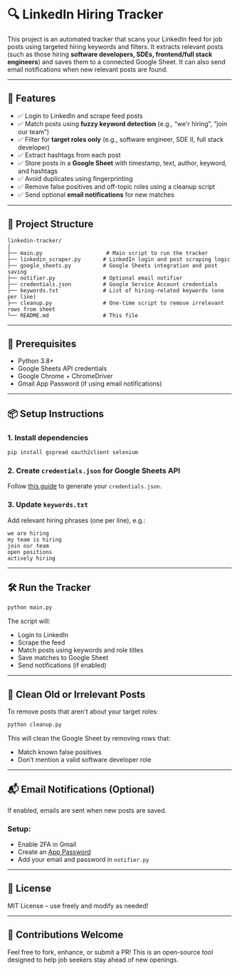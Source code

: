 # 🔍 LinkedIn Hiring Tracker

This project is an automated tracker that scans your LinkedIn feed for job posts using targeted hiring keywords and filters. It extracts relevant posts (such as those hiring **software developers, SDEs, frontend/full stack engineers**) and saves them to a connected Google Sheet. It can also send email notifications when new relevant posts are found.

---

## 🚀 Features

- ✅ Login to LinkedIn and scrape feed posts
- ✅ Match posts using **fuzzy keyword detection** (e.g., “we'r hiring”, “join our team”)
- ✅ Filter for **target roles only** (e.g., software engineer, SDE II, full stack developer)
- ✅ Extract hashtags from each post
- ✅ Store posts in a **Google Sheet** with timestamp, text, author, keyword, and hashtags
- ✅ Avoid duplicates using fingerprinting
- ✅ Remove false positives and off-topic roles using a cleanup script
- ✅ Send optional **email notifications** for new matches

---

## 📂 Project Structure

```
linkedin-tracker/
│
├── main.py                    # Main script to run the tracker
├── linkedin_scraper.py       # LinkedIn login and post scraping logic
├── google_sheets.py          # Google Sheets integration and post saving
├── notifier.py               # Optional email notifier
├── credentials.json          # Google Service Account credentials
├── keywords.txt              # List of hiring-related keywords (one per line)
├── cleanup.py                # One-time script to remove irrelevant rows from sheet
└── README.md                 # This file
```

---

## 🧠 Prerequisites

- Python 3.8+
- Google Sheets API credentials
- Google Chrome + ChromeDriver
- Gmail App Password (if using email notifications)

---

## 📦 Setup Instructions

### 1. Install dependencies
```bash
pip install gspread oauth2client selenium
```

### 2. Create `credentials.json` for Google Sheets API

Follow [this guide](https://gspread.readthedocs.io/en/latest/oauth2.html) to generate your `credentials.json`.

### 3. Update `keywords.txt`

Add relevant hiring phrases (one per line), e.g.:

```
we are hiring
my team is hiring
join our team
open positions
actively hiring
```

---

## 🛠️ Run the Tracker

```bash
python main.py
```

The script will:

- Login to LinkedIn
- Scrape the feed
- Match posts using keywords and role titles
- Save matches to Google Sheet
- Send notifications (if enabled)

---

## 🧹 Clean Old or Irrelevant Posts

To remove posts that aren't about your target roles:
```bash
python cleanup.py
```

This will clean the Google Sheet by removing rows that:
- Match known false positives
- Don’t mention a valid software developer role

---

## 📬 Email Notifications (Optional)

If enabled, emails are sent when new posts are saved.

### Setup:
- Enable 2FA in Gmail
- Create an [App Password](https://myaccount.google.com/apppasswords)
- Add your email and password in `notifier.py`

---

## 📄 License

MIT License – use freely and modify as needed!

---

## 👋 Contributions Welcome

Feel free to fork, enhance, or submit a PR! This is an open-source tool designed to help job seekers stay ahead of new openings.